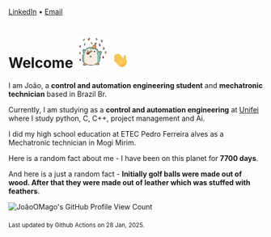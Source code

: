 [LinkedIn](https://www.linkedin.com/in/joão-pedro-gozzoli-b95641301/) &bull;
[Email](joaopedrogozzoli@gmail.com)

# Welcome <img src="happy.gif" height="64px" /> <img src="wave.gif" height="32px" />

I am João, a  **control and automation engineering student** and **mechatronic technician** based in Brazil Br.

Currently, I am studying as a **control and automation engineering** at [Unifei](https://unifei.edu.br) where I study python, C, C++, project management and Ai.

I did my high school education at ETEC Pedro Ferreira alves as a Mechatronic technician in Mogi Mirim.

Here is a random fact about me - I have been on this planet for **7700 days**.

And here is a just a random fact -  **Initially golf balls were made out of wood. After that they were made out of leather which was stuffed with feathers**.

![JoãoOMago's GitHub Profile View Count](https://komarev.com/ghpvc/?username=JoaoOMago)

<sub>Last updated by Github Actions on 28 Jan, 2025.</sub>
